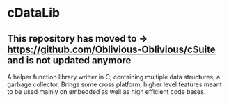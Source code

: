 # cDataLib
## This repository has moved to -> https://github.com/Oblivious-Oblivious/cSuite and is not updated anymore
A helper function library writter in C, containing multiple data structures, a garbage collector. Brings some cross platform, higher level features meant to be used mainly on embedded as well as high efficient code bases.
